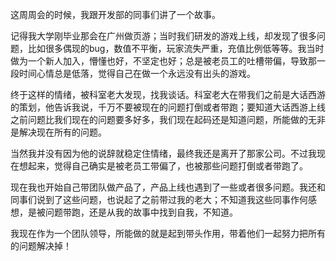 这周周会的时候，我跟开发部的同事们讲了一个故事。

记得我大学刚毕业那会在广州做页游；当时我们研发的游戏上线，却发现了很多问题，比如很多偶现的bug，数值不平衡，玩家流失严重，充值比例低等等。我当时做为一个新人加入，懵懂也好，不坚定也好；总是被老员工的吐槽带偏，导致那一段时间心情总是低落，觉得自己在做一个永远没有出头的游戏。

终于这样的情绪，被科室老大发现，找我谈话。科室老大在带我们之前是大话西游的策划，他告诉我说，千万不要被现在的问题打倒或者带跑；要知道大话西游上线之前问题比我们现在的问题要多好多，我们现在起码还是知道问题，所能做的无非是解决现在所有的问题。

当然我并没有因为他的说辞就稳定住情绪，最终我还是离开了那家公司。不过我现在想起来，觉得自己确实是被老员工带偏了，也被那些问题打倒或者带跑了。

现在我也开始自己带团队做产品了，产品上线也遇到了一些或者很多问题。我还和同事们说到了这些问题，也说起了之前带过我的老大；不知道我这些同事作何感想，是被问题带跑，还是从我的故事中找到自我，不知道。

我现在作为一个团队领导，所能做的就是起到带头作用，带着他们一起努力把所有的问题解决掉！
